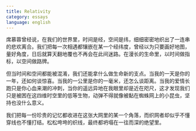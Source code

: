 ```yaml
---
title: Relativity
category: essays
language: english
---
```


席慕蓉曾经说，在我们的世界里，时间是经，空间是纬，细细密密地织出了一连串的悲欢离合。我们把每一次相遇都镶嵌在某一个经纬度，曾经以为只要画好地图，量好角度，日后就算天翻地覆也不再会在此间迷路。在漫长的生命里，以时间做指标，以空间做路牌。

但当时间和空间都能被混淆，我们还能拿什么做生命新的支点。当我的一天是你的一年，还如何谈惊喜。当我的一公里是你的一毫米，还怎么谈距离。当我的爱情长跑只是你心血来潮的冲刺，当你的遥远异地在我眼里却是近在咫尺，这才发现我们只是被困在这四维时空里的低等生物，动弹不得就像被黏在蜘蛛网上的小昆虫，坚持也没什么意义。

我们把每一份珍贵的记忆都收进在这张大网里的某一个角落，而织网者却似乎不懂穿线也不懂打结。松松垮垮的织线，最终都坍塌在一往而深的绝望里。